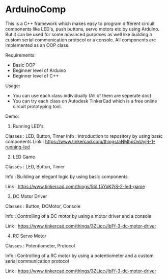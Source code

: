 # ArduinoComp
This is a C++ framework which makes easy to program different circuit components like LED's, push buttons, servo motors etc by using Arduino. But it can be used for some advanced purposes as well like building a custom serial communication protocol or a console. All components are implemented as an OOP class.

Requirements:

* Basic OOP
* Beginner level of Arduino
* Beginner level of C++

Usage:

* You can use each class individually (All of them are seperate doc)
* You can try each class on Autodesk TinkerCad which is a free online circuit prototyping tool.

Demo:

1. Running LED's

Classes       : LED, Button, Timer
Info          : Introduction to repository by using basic components 
Link          : https://www.tinkercad.com/things/aNMhpOvUyjR-1-running-led

2. LED Game

Classes       : LED, Button, Timer

Info          : Building an elegant logic by using basic components

Link          : https://www.tinkercad.com/things/5bLf5YoK2jS-2-led-game

3. DC Motor Driver

Classes       : Button, DCMotor, Console

Info          : Controlling of a DC motor by using a motor driver and a console

Link          : https://www.tinkercad.com/things/3ZLiccJlbFf-3-dc-motor-driver

4. RC Servo Motor

Classes       : Potentiometer, Protocol

Info          : Controlling of a RC motor by using a potentiometer and a custom serial communication protocol

Link          : https://www.tinkercad.com/things/3ZLiccJlbFf-3-dc-motor-driver
